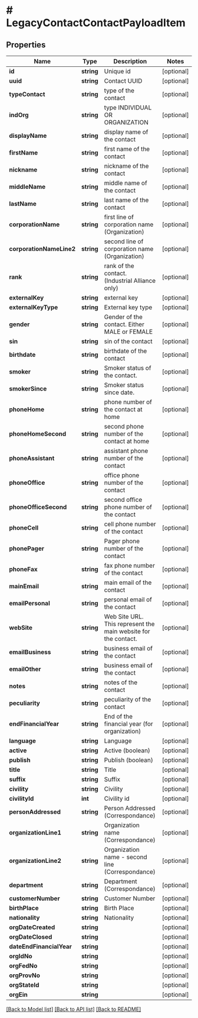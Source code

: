 # # LegacyContactContactPayloadItem

## Properties

Name | Type | Description | Notes
------------ | ------------- | ------------- | -------------
**id** | **string** | Unique id | [optional] 
**uuid** | **string** | Contact UUID | [optional] 
**typeContact** | **string** | type of the contact | [optional] 
**indOrg** | **string** | type INDIVIDUAL OR ORGANIZATION | [optional] 
**displayName** | **string** | display name of the contact | [optional] 
**firstName** | **string** | first name of the contact | [optional] 
**nickname** | **string** | nickname of the contact | [optional] 
**middleName** | **string** | middle name of the contact | [optional] 
**lastName** | **string** | last name of the contact | [optional] 
**corporationName** | **string** | first line of corporation name (Organization) | [optional] 
**corporationNameLine2** | **string** | second line of corporation name (Organization) | [optional] 
**rank** | **string** | rank of the contact. (Industrial Alliance only) | [optional] 
**externalKey** | **string** | external key | [optional] 
**externalKeyType** | **string** | External key type | [optional] 
**gender** | **string** | Gender of the contact. Either MALE or FEMALE | [optional] 
**sin** | **string** | sin of the contact | [optional] 
**birthdate** | **string** | birthdate of the contact | [optional] 
**smoker** | **string** | Smoker status of the contact. | [optional] 
**smokerSince** | **string** | Smoker status since date. | [optional] 
**phoneHome** | **string** | phone number of the contact at home | [optional] 
**phoneHomeSecond** | **string** | second phone number of the contact at home | [optional] 
**phoneAssistant** | **string** | assistant phone number of the contact | [optional] 
**phoneOffice** | **string** | office phone number of the contact | [optional] 
**phoneOfficeSecond** | **string** | second office phone number of the contact | [optional] 
**phoneCell** | **string** | cell phone number of the contact | [optional] 
**phonePager** | **string** | Pager phone number of the contact | [optional] 
**phoneFax** | **string** | fax phone number of the contact | [optional] 
**mainEmail** | **string** | main email of the contact | [optional] 
**emailPersonal** | **string** | personal email of the contact | [optional] 
**webSite** | **string** | Web Site URL. This represent the main website for the contact. | [optional] 
**emailBusiness** | **string** | business email of the contact | [optional] 
**emailOther** | **string** | business email of the contact | [optional] 
**notes** | **string** | notes of the contact | [optional] 
**peculiarity** | **string** | peculiarity of the contact | [optional] 
**endFinancialYear** | **string** | End of the financial year (for organization) | [optional] 
**language** | **string** | Language | [optional] 
**active** | **string** | Active (boolean) | [optional] 
**publish** | **string** | Publish (boolean) | [optional] 
**title** | **string** | Title | [optional] 
**suffix** | **string** | Suffix | [optional] 
**civility** | **string** | Civility | [optional] 
**civilityId** | **int** | Civility id | [optional] 
**personAddressed** | **string** | Person Addressed (Correspondance) | [optional] 
**organizationLine1** | **string** | Organization name (Correspondance) | [optional] 
**organizationLine2** | **string** | Organization name - second line (Correspondance) | [optional] 
**department** | **string** | Department (Correspondance) | [optional] 
**customerNumber** | **string** | Customer Number | [optional] 
**birthPlace** | **string** | Birth Place | [optional] 
**nationality** | **string** | Nationality | [optional] 
**orgDateCreated** | **string** |  | [optional] 
**orgDateClosed** | **string** |  | [optional] 
**dateEndFinancialYear** | **string** |  | [optional] 
**orgIdNo** | **string** |  | [optional] 
**orgFedNo** | **string** |  | [optional] 
**orgProvNo** | **string** |  | [optional] 
**orgStateId** | **string** |  | [optional] 
**orgEin** | **string** |  | [optional] 

[[Back to Model list]](../../README.md#documentation-for-models) [[Back to API list]](../../README.md#documentation-for-api-endpoints) [[Back to README]](../../README.md)


